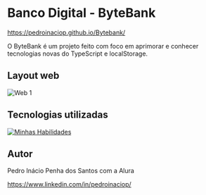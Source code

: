 # Banco Digital - ByteBank

https://pedroinaciop.github.io/Bytebank/

O ByteBank é um projeto feito com foco em aprimorar e conhecer tecnologias novas do TypeScript e localStorage.

## Layout web
![Web 1](https://pedroinaciop.github.io/Bytebank/dist/images/web-1.png)

## Tecnologias utilizadas
[![Minhas Habilidades](https://skillicons.dev/icons?i=ts)](https://skillicons.dev)

## Autor

Pedro Inácio Penha dos Santos com a Alura

https://www.linkedin.com/in/pedroinaciop/
